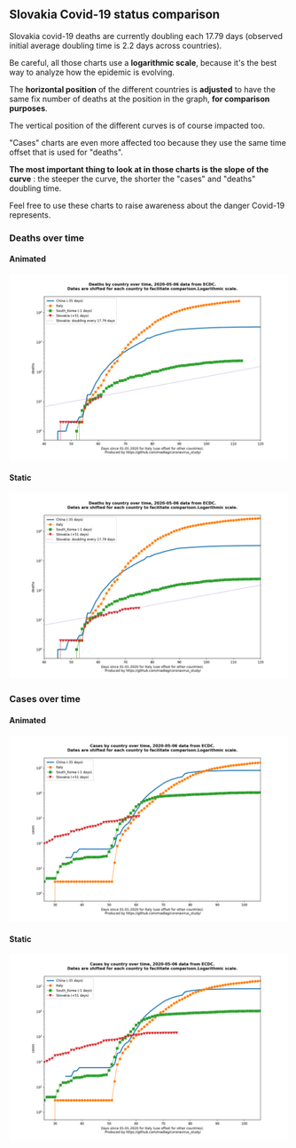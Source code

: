 ## Slovakia Covid-19 status comparison 

Slovakia covid-19 deaths are currently doubling each 17.79 days (observed initial average doubling time is 2.2 days across countries).



Be careful, all those charts use a **logarithmic scale**, because it's the best way to analyze how the epidemic is evolving.
 
The **horizontal position** of the different countries is **adjusted** to have the same fix number of deaths at the position in the graph, **for comparison purposes**.

The vertical position of the different curves is of course impacted too.

"Cases" charts are even more affected too because they use the same time offset that is used for "deaths".

**The most important thing to look at in those charts is the slope of the curve** : the steeper the curve, the shorter the "cases" and "deaths" doubling time.

Feel free to use these charts to raise awareness about the danger Covid-19 represents. 


 
### Deaths over time
 
#### Animated
![Slovakia covid-19 deaths animated chart](https://raw.githubusercontent.com/madlag/coronavirus_study/master/notebooks/graphs/2020-05-06/countries/Slovakia/2020-05-06_Slovakia_deaths.gif "Slovakia covid-19 deaths animated chart")   
 
#### Static
![Slovakia covid-19 deaths static chart](https://raw.githubusercontent.com/madlag/coronavirus_study/master/notebooks/graphs/2020-05-06/countries/Slovakia/2020-05-06_Slovakia_deaths.png "Slovakia covid-19 deaths static chart")   

 
### Cases over time
 
#### Animated
![Slovakia covid-19 cases animated chart](https://raw.githubusercontent.com/madlag/coronavirus_study/master/notebooks/graphs/2020-05-06/countries/Slovakia/2020-05-06_Slovakia_cases.gif "Slovakia covid-19 cases animated chart")   
 
#### Static
![Slovakia covid-19 cases static chart](https://raw.githubusercontent.com/madlag/coronavirus_study/master/notebooks/graphs/2020-05-06/countries/Slovakia/2020-05-06_Slovakia_cases.png "Slovakia covid-19 cases static chart")   

